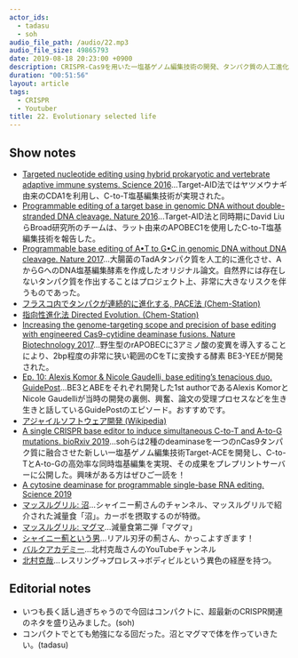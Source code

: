 ```yaml
---
actor_ids:
  - tadasu
  - soh
audio_file_path: /audio/22.mp3
audio_file_size: 49865793
date: 2019-08-18 20:23:00 +0900
description: CRISPR-Cas9を用いた一塩基ゲノム編集技術の開発、タンパク質の人工進化、研究開発におけるリスクテイク、フィットネス系のYoutuberについて話しました。 (出演：tadasu、soh）
duration: "00:51:56"
layout: article
tags: 
  - CRISPR
  - Youtuber
title: 22. Evolutionary selected life
---
```


## Show notes
- [Targeted nucleotide editing using hybrid prokaryotic and vertebrate adaptive immune systems. Science 2016](https://science.sciencemag.org/node/684051.full)...Target-AID法ではヤツメウナギ由来のCDA1を利用し、C-to-T塩基編集技術が実現された。
- [Programmable editing of a target base in genomic DNA without double-stranded DNA cleavage. Nature 2016](https://www.nature.com/articles/nature17946)...Target-AID法と同時期にDavid LiuらBroad研究所のチームは、ラット由来のAPOBEC1を使用したC-to-T塩基編集技術を報告した。
- [Programmable base editing of A•T to G•C in genomic DNA without DNA cleavage. Nature 2017](https://www.nature.com/articles/nature24644)...大腸菌のTadAタンパク質を人工的に進化させ、AからGへのDNA塩基編集酵素を作成したオリジナル論文。自然界には存在しないタンパク質を作出することはプロジェクト上、非常に大きなリスクを伴うものであった。
- [フラスコ内でタンパクが連続的に進化する, PACE法 (Chem-Station)](https://www.chem-station.com/blog/2017/11/aminoacyltrna.html)
- [指向性進化法 Directed Evolution. (Chem-Station)](https://www.chem-station.com/chemglossary/2017/11/directed-evolution.html)
- [Increasing the genome-targeting scope and precision of base editing with engineered Cas9-cytidine deaminase fusions. Nature Biotechnology 2017](https://www.nature.com/articles/nbt.3803)...野生型のrAPOBECに3アミノ酸の変異を導入することにより、2bp程度の非常に狭い範囲のCをTに変換する酵素 BE3-YEEが開発された。
- [Ep. 10: Alexis Komor & Nicole Gaudelli, base editing’s tenacious duo. GuidePost](https://soundcloud.com/guidepost/ep-10-alexis-komor-nicole-gaudelli-base-editings-tenacious-duo)...BE3とABEをそれぞれ開発した1st authorであるAlexis KomorとNicole Gaudelliが当時の開発の裏側、興奮、論文の受理プロセスなどを生き生きと話しているGuidePostのエピソード。おすすめです。
- [アジャイルソフトウェア開発 (Wikipedia)](https://ja.wikipedia.org/wiki/%E3%82%A2%E3%82%B8%E3%83%A3%E3%82%A4%E3%83%AB%E3%82%BD%E3%83%95%E3%83%88%E3%82%A6%E3%82%A7%E3%82%A2%E9%96%8B%E7%99%BA)
- [A single CRISPR base editor to induce simultaneous C-to-T and A-to-G mutations. bioRxiv 2019](https://www.biorxiv.org/content/10.1101/729269v1)...sohらは2種のdeaminaseを一つのnCas9タンパク質に融合させた新しい一塩基ゲノム編集技術Target-ACEを開発し、C-to-TとA-to-Gの高効率な同時塩基編集を実現、その成果をプレプリントサーバーに公開した。興味がある方はぜひご一読を！
- [A cytosine deaminase for programmable single-base RNA editing. Science 2019](https://science.sciencemag.org/content/365/6451/382)
- [マッスルグリル: 沼](https://www.youtube.com/watch?v=NJtgQEXAjNI)...シャイニー薊さんのチャンネル、マッスルグリルで紹介された減量食「沼」。カーボを摂取するのが特徴。
- [マッスルグリル: マグマ](https://www.youtube.com/watch?v=ceqQmyQ-NXg)...減量食第二弾「マグマ」
- [シャイニー薊という男](https://www.youtube.com/watch?v=GKvdpPvZsE8)...リアル刃牙の薊さん、かっこよすぎます！
- [バルクアカデミー](https://www.youtube.com/watch?v=GGYTLaJdsu4)...北村克哉さんのYouTubeチャンネル
- [北村克哉](https://ja.wikipedia.org/wiki/%E5%8C%97%E6%9D%91%E5%85%8B%E5%93%89)...レスリング->プロレス->ボディビルという異色の経歴を持つ。

## Editorial notes
- いつも長く話し過ぎちゃうので今回はコンパクトに、超最新のCRISPR関連のネタを盛り込みました。(soh)
- コンパクトでとても勉強になる回だった。沼とマグマで体を作っていきたい。(tadasu)
